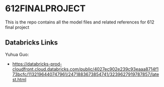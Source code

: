 # 612FINALPROJECT

This is the repo contains all the model files and related references for 612 final project

## Databricks Links

Yuhua Guo:
* https://databricks-prod-cloudfront.cloud.databricks.com/public/4027ec902e239c93eaaa8714f173bcfc/1132196440747961/2471883673854741/3239627919787857/latest.html

